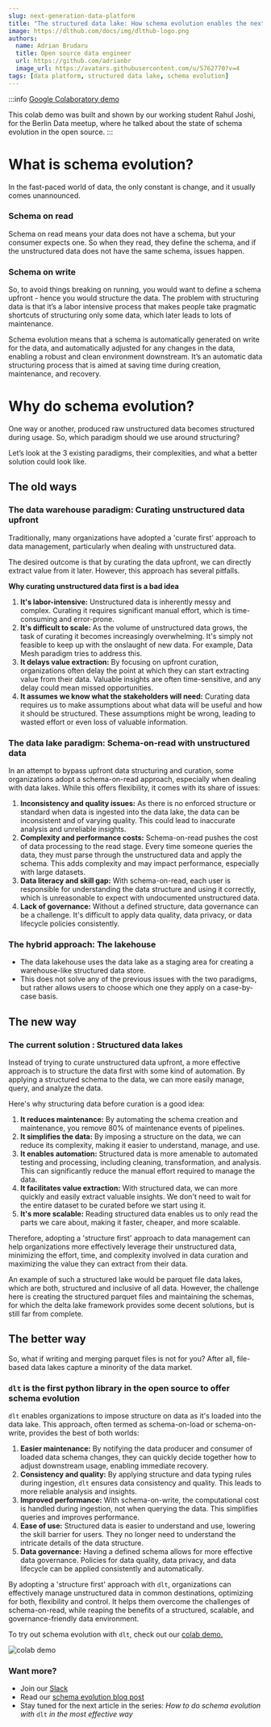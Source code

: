```yaml
---
slug: next-generation-data-platform
title: "The structured data lake: How schema evolution enables the next generation of data platforms"
image: https://dlthub.com/docs/img/dlthub-logo.png
authors:
  name: Adrian Brudaru
  title: Open source data engineer
  url: https://github.com/adrianbr
  image_url: https://avatars.githubusercontent.com/u/5762770?v=4
tags: [data platform, structured data lake, schema evolution]
---
```


:::info
[Google Colaboratory demo](https://colab.research.google.com/drive/1H6HKFi-U1V4p0afVucw_Jzv1oiFbH2bu#scrollTo=e4y4sQ78P_OM)

This colab demo was built and shown by our working student Rahul Joshi, for the Berlin Data meetup, where he talked about the state of schema evolution in the open source.
:::

# What is schema evolution?

In the fast-paced world of data, the only constant is change, and it usually comes unannounced.

### **Schema on read**

Schema on read means your data does not have a schema, but your consumer expects one. So when they read, they define the schema, and if the unstructured data does not have the same schema, issues happen.

### **Schema on write**

So, to avoid things breaking on running, you would want to define a schema upfront - hence you would structure the data. The problem with structuring data is that it’s a labor intensive process that makes people take pragmatic shortcuts of structuring only some data, which later leads to lots of maintenance.

Schema evolution means that a schema is automatically generated on write for the data, and automatically adjusted for any changes in the data, enabling a robust and clean environment downstream. It’s an automatic data structuring process that is aimed at saving time during creation, maintenance, and recovery.

# Why do schema evolution?

One way or another, produced raw unstructured data becomes structured during usage. So, which paradigm should we use around structuring?

Let’s look at the 3 existing paradigms, their complexities, and what a better solution could look like.

## The old ways

### **The data warehouse paradigm: Curating unstructured data upfront**

Traditionally, many organizations have adopted a 'curate first' approach to data management, particularly when dealing with unstructured data.

The desired outcome is that by curating the data upfront, we can directly extract value from it later. However, this approach has several pitfalls.

**Why curating unstructured data first is a bad idea**

1. **It's labor-intensive:** Unstructured data is inherently messy and complex. Curating it requires significant manual effort, which is time-consuming and error-prone.
2. **It's difficult to scale:** As the volume of unstructured data grows, the task of curating it becomes increasingly overwhelming. It's simply not feasible to keep up with the onslaught of new data. For example, Data Mesh paradigm tries to address this.
3. **It delays value extraction:** By focusing on upfront curation, organizations often delay the point at which they can start extracting value from their data. Valuable insights are often time-sensitive, and any delay could mean missed opportunities.
4. **It assumes we know what the stakeholders will need:** Curating data requires us to make assumptions about what data will be useful and how it should be structured. These assumptions might be wrong, leading to wasted effort or even loss of valuable information.

### **The data lake paradigm: Schema-on-read with unstructured data**

In an attempt to bypass upfront data structuring and curation, some organizations adopt a schema-on-read approach, especially when dealing with data lakes. While this offers flexibility, it comes with its share of issues:

1. **Inconsistency and quality issues:** As there is no enforced structure or standard when data is ingested into the data lake, the data can be inconsistent and of varying quality. This could lead to inaccurate analysis and unreliable insights.
2. **Complexity and performance costs:** Schema-on-read pushes the cost of data processing to the read stage. Every time someone queries the data, they must parse through the unstructured data and apply the schema. This adds complexity and may impact performance, especially with large datasets.
3. **Data literacy and skill gap:** With schema-on-read, each user is responsible for understanding the data structure and using it correctly, which is unreasonable to expect with undocumented unstructured data.
4. **Lack of governance:** Without a defined structure, data governance can be a challenge. It's difficult to apply data quality, data privacy, or data lifecycle policies consistently.

### **The hybrid approach: The lakehouse**

- The data lakehouse uses the data lake as a staging area for creating a warehouse-like structured data store.
- This does not solve any of the previous issues with the two paradigms, but rather allows users to choose which one they apply on a case-by-case basis.

## The new way

### **The current solution : Structured data lakes**

Instead of trying to curate unstructured data upfront, a more effective approach is to structure the data first with some kind of automation. By applying a structured schema to the data, we can more easily manage, query, and analyze the data.

Here's why structuring data before curation is a good idea:

1. **It reduces maintenance:** By automating the schema creation and maintenance, you remove 80% of maintenance events of pipelines.
2. **It simplifies the data:** By imposing a structure on the data, we can reduce its complexity, making it easier to understand, manage, and use.
3. **It enables automation:** Structured data is more amenable to automated testing and processing, including cleaning, transformation, and analysis. This can significantly reduce the manual effort required to manage the data.
4. **It facilitates value extraction:** With structured data, we can more quickly and easily extract valuable insights. We don't need to wait for the entire dataset to be curated before we start using it.
5. **It's more scalable:** Reading structured data enables us to only read the parts we care about, making it faster, cheaper, and more scalable.

Therefore, adopting a 'structure first' approach to data management can help organizations more effectively leverage their unstructured data, minimizing the effort, time, and complexity involved in data curation and maximizing the value they can extract from their data.

An example of such a structured lake would be parquet file data lakes, which are both, structured and inclusive of all data. However, the challenge here is creating the structured parquet files and maintaining the schemas, for which the delta lake framework provides some decent solutions, but is still far from complete.

## The better way

So, what if writing and merging parquet files is not for you? After all, file-based data lakes capture a minority of the data market.

### `dlt` is the first python library in the open source to offer schema evolution

`dlt` enables organizations to impose structure on data as it's loaded into the data lake. This approach, often termed as schema-on-load or schema-on-write, provides the best of both worlds:

1. **Easier maintenance:** By notifying the data producer and consumer of loaded data schema changes, they can quickly decide together how to adjust downstream usage, enabling immediate recovery.
2. **Consistency and quality:** By applying structure and data typing rules during ingestion, `dlt` ensures data consistency and quality. This leads to more reliable analysis and insights.
3. **Improved performance:** With schema-on-write, the computational cost is handled during ingestion, not when querying the data. This simplifies queries and improves performance.
4. **Ease of use:** Structured data is easier to understand and use, lowering the skill barrier for users. They no longer need to understand the intricate details of the data structure.
5. **Data governance:** Having a defined schema allows for more effective data governance. Policies for data quality, data privacy, and data lifecycle can be applied consistently and automatically.

By adopting a 'structure first' approach with `dlt`, organizations can effectively manage unstructured data in common destinations, optimizing for both, flexibility and control. It helps them overcome the challenges of schema-on-read, while reaping the benefits of a structured, scalable, and governance-friendly data environment.

To try out schema evolution with `dlt`, check out our [colab demo.](https://colab.research.google.com/drive/1H6HKFi-U1V4p0afVucw_Jzv1oiFbH2bu#scrollTo=e4y4sQ78P_OM)



![colab demo](https://storage.googleapis.com/dlt-blog-images/schema_evolution_colab_demo_light.png)

### Want more?

- Join our [Slack](https://dlthub.com/community)
- Read our [schema evolution blog post](https://dlthub.com/docs/blog/schema-evolution)
- Stay tuned for the next article in the series: *How to do schema evolution with* `dlt` *in the most effective way*
